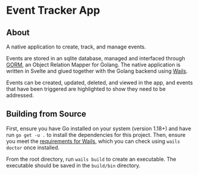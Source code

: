 # Event Tracker App

## About

A native application to create, track, and manage events. 

Events are stored in an sqlite database, managed and interfaced through [GORM](https://gorm.io/), an Object Relation Mapper for Golang. The native application is written in Svelte and glued together with the Golang backend using [Wails](https://wails.io/).

Events can be created, updated, deleted, and viewed in the app, and events that have been triggered are highlighted to show they need to be addressed.

## Building from Source

First, ensure you have Go installed on your system (version 1.18+) and have run `go get -u .` to install the dependencies for this project. Then, ensure you meet the [requirements for Wails](https://wails.io/docs/gettingstarted/installation/), which you can check using `wails doctor` once installed.

From the root directory, run `wails build` to create an executable. The executable should be saved in the `build/bin` directory.